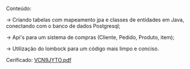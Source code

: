Conteúdo:

-> Criando tabelas com mapeamento jpa e classes de entidades em Java, conectando com o banco de dados Postgresql;

-> Api's para um sistema de compras (Cliente, Pedido, Produto, item);

-> Utilização do lombock para um código mais limpo e conciso.

Cerificado:
[VCN9JYTO.pdf](https://github.com/user-attachments/files/19933003/VCN9JYTO.pdf)
